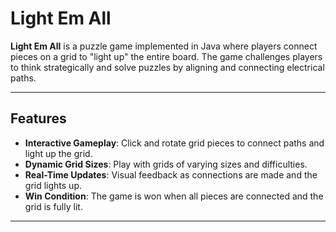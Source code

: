 # Light Em All

**Light Em All** is a puzzle game implemented in Java where players connect pieces on a grid to "light up" the entire board. The game challenges players to think strategically and solve puzzles by aligning and connecting electrical paths.

---

## Features
- **Interactive Gameplay**: Click and rotate grid pieces to connect paths and light up the grid.
- **Dynamic Grid Sizes**: Play with grids of varying sizes and difficulties.
- **Real-Time Updates**: Visual feedback as connections are made and the grid lights up.
- **Win Condition**: The game is won when all pieces are connected and the grid is fully lit.

---
